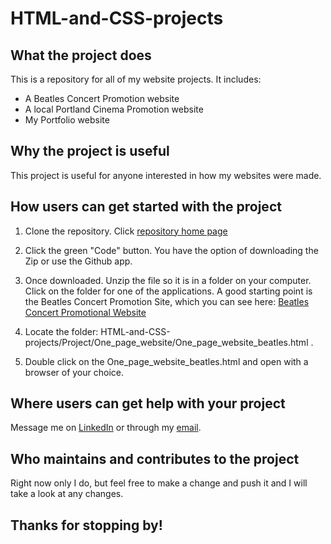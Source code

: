 # HTML-and-CSS-projects

## What the project does
This is a repository for all of my website projects.
It includes:
  - A Beatles Concert Promotion website
  - A local Portland Cinema Promotion website
  - My Portfolio website


## Why the project is useful
This project is useful for anyone interested in how my websites were made. 


## How users can get started with the project
1. Clone the repository. Click [repository home page](https://github.com/aerapp09/HTML-and-CSS-projects 'Repository Home')
2. Click the green "Code" button. You have the option of downloading the Zip or use the Github app. 

3. Once downloaded. Unzip the file so it is in a folder on your computer. Click on the folder for one of the applications. A good starting point is the Beatles Concert Promotion Site, which you can see here:
[Beatles Concert Promotional Website](HTML-and-CSS-projects/Project/One_page_website/One_page_website_beatles.html)

4. Locate the folder: HTML-and-CSS-projects/Project/One_page_website/One_page_website_beatles.html .

5. Double click on the One_page_website_beatles.html and open with a browser of your choice. 

## Where users can get help with your project
Message me on [LinkedIn](https://www.linkedin.com/in/austin-develops/) or through my [email](aerapp09@gmail.com).


## Who maintains and contributes to the project
Right now only I do, but feel free to make a change and push it and I will take a look at any changes. 

## Thanks for stopping by! 
